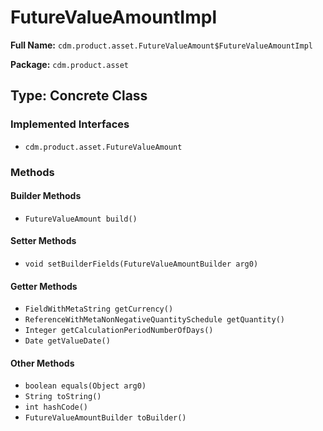 # FutureValueAmountImpl

**Full Name:** `cdm.product.asset.FutureValueAmount$FutureValueAmountImpl`

**Package:** `cdm.product.asset`

## Type: Concrete Class

### Implemented Interfaces

- `cdm.product.asset.FutureValueAmount`

### Methods

#### Builder Methods

- `FutureValueAmount build()`

#### Setter Methods

- `void setBuilderFields(FutureValueAmountBuilder arg0)`

#### Getter Methods

- `FieldWithMetaString getCurrency()`
- `ReferenceWithMetaNonNegativeQuantitySchedule getQuantity()`
- `Integer getCalculationPeriodNumberOfDays()`
- `Date getValueDate()`

#### Other Methods

- `boolean equals(Object arg0)`
- `String toString()`
- `int hashCode()`
- `FutureValueAmountBuilder toBuilder()`

